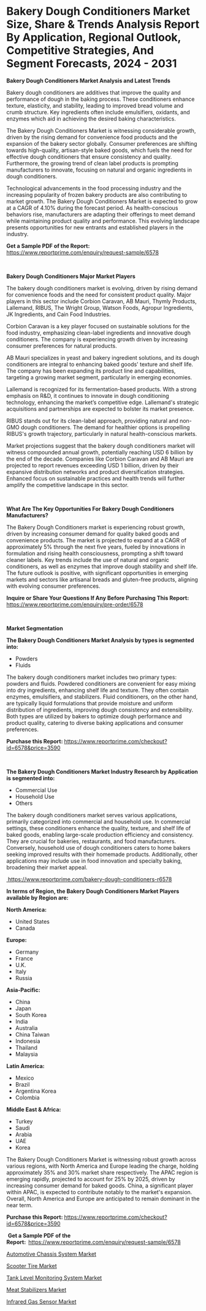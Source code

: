 <p><h1>Bakery Dough Conditioners Market Size, Share & Trends Analysis Report By Application, Regional Outlook, Competitive Strategies, And Segment Forecasts, 2024 - 2031</h1></p><p><strong>Bakery Dough Conditioners Market Analysis and Latest Trends</strong></p>
<p><p>Bakery dough conditioners are additives that improve the quality and performance of dough in the baking process. These conditioners enhance texture, elasticity, and stability, leading to improved bread volume and crumb structure. Key ingredients often include emulsifiers, oxidants, and enzymes which aid in achieving the desired baking characteristics.</p><p>The Bakery Dough Conditioners Market is witnessing considerable growth, driven by the rising demand for convenience food products and the expansion of the bakery sector globally. Consumer preferences are shifting towards high-quality, artisan-style baked goods, which fuels the need for effective dough conditioners that ensure consistency and quality. Furthermore, the growing trend of clean label products is prompting manufacturers to innovate, focusing on natural and organic ingredients in dough conditioners.</p><p>Technological advancements in the food processing industry and the increasing popularity of frozen bakery products are also contributing to market growth. The Bakery Dough Conditioners Market is expected to grow at a CAGR of 4.10% during the forecast period. As health-conscious behaviors rise, manufacturers are adapting their offerings to meet demand while maintaining product quality and performance. This evolving landscape presents opportunities for new entrants and established players in the industry.</p></p>
<p><strong>Get a Sample PDF of the Report:&nbsp;</strong> <a href="https://www.reportprime.com/enquiry/request-sample/6578">https://www.reportprime.com/enquiry/request-sample/6578</a></p>
<p>&nbsp;</p>
<p><strong>Bakery Dough Conditioners Major Market Players</strong></p>
<p><p>The bakery dough conditioners market is evolving, driven by rising demand for convenience foods and the need for consistent product quality. Major players in this sector include Corbion Caravan, AB Mauri, Thymly Products, Lallemand, RIBUS, The Wright Group, Watson Foods, Agropur Ingredients, JK Ingredients, and Cain Food Industries.</p><p>Corbion Caravan is a key player focused on sustainable solutions for the food industry, emphasizing clean-label ingredients and innovative dough conditioners. The company is experiencing growth driven by increasing consumer preferences for natural products. </p><p>AB Mauri specializes in yeast and bakery ingredient solutions, and its dough conditioners are integral to enhancing baked goods' texture and shelf life. The company has been expanding its product line and capabilities, targeting a growing market segment, particularly in emerging economies.</p><p>Lallemand is recognized for its fermentation-based products. With a strong emphasis on R&D, it continues to innovate in dough conditioning technology, enhancing the market’s competitive edge. Lallemand's strategic acquisitions and partnerships are expected to bolster its market presence.</p><p>RIBUS stands out for its clean-label approach, providing natural and non-GMO dough conditioners. The demand for healthier options is propelling RIBUS's growth trajectory, particularly in natural health-conscious markets.</p><p>Market projections suggest that the bakery dough conditioners market will witness compounded annual growth, potentially reaching USD 6 billion by the end of the decade. Companies like Corbion Caravan and AB Mauri are projected to report revenues exceeding USD 1 billion, driven by their expansive distribution networks and product diversification strategies. Enhanced focus on sustainable practices and health trends will further amplify the competitive landscape in this sector.</p></p>
<p>&nbsp;</p>
<p><strong>What Are The Key Opportunities For Bakery Dough Conditioners Manufacturers?</strong></p>
<p><p>The Bakery Dough Conditioners market is experiencing robust growth, driven by increasing consumer demand for quality baked goods and convenience products. The market is projected to expand at a CAGR of approximately 5% through the next five years, fueled by innovations in formulation and rising health consciousness, prompting a shift toward cleaner labels. Key trends include the use of natural and organic conditioners, as well as enzymes that improve dough stability and shelf life. The future outlook is positive, with significant opportunities in emerging markets and sectors like artisanal breads and gluten-free products, aligning with evolving consumer preferences.</p></p>
<p><strong>Inquire or Share Your Questions If Any Before Purchasing This Report:</strong> <a href="https://www.reportprime.com/enquiry/pre-order/6578">https://www.reportprime.com/enquiry/pre-order/6578</a></p>
<p>&nbsp;</p>
<p><strong>Market Segmentation</strong></p>
<p><strong>The Bakery Dough Conditioners Market Analysis by types is segmented into:</strong></p>
<p><ul><li>Powders</li><li>Fluids</li></ul></p>
<p><p>The bakery dough conditioners market includes two primary types: powders and fluids. Powdered conditioners are convenient for easy mixing into dry ingredients, enhancing shelf life and texture. They often contain enzymes, emulsifiers, and stabilizers. Fluid conditioners, on the other hand, are typically liquid formulations that provide moisture and uniform distribution of ingredients, improving dough consistency and extensibility. Both types are utilized by bakers to optimize dough performance and product quality, catering to diverse baking applications and consumer preferences.</p></p>
<p><strong>Purchase this Report:&nbsp;</strong><a href="https://www.reportprime.com/checkout?id=6578&price=3590">https://www.reportprime.com/checkout?id=6578&price=3590</a></p>
<p>&nbsp;</p>
<p><strong>The Bakery Dough Conditioners Market Industry Research by Application is segmented into:</strong></p>
<p><ul><li>Commercial Use</li><li>Household Use</li><li>Others</li></ul></p>
<p><p>The bakery dough conditioners market serves various applications, primarily categorized into commercial and household use. In commercial settings, these conditioners enhance the quality, texture, and shelf life of baked goods, enabling large-scale production efficiency and consistency. They are crucial for bakeries, restaurants, and food manufacturers. Conversely, household use of dough conditioners caters to home bakers seeking improved results with their homemade products. Additionally, other applications may include use in food innovation and specialty baking, broadening their market appeal.</p></p>
<p><a href="https://www.reportprime.com/bakery-dough-conditioners-r6578">&nbsp;https://www.reportprime.com/bakery-dough-conditioners-r6578</a></p>
<p><strong>In terms of Region, the Bakery Dough Conditioners Market Players available by Region are:</strong></p>
<p>
    <p> <strong> North America: </strong>
        <ul>
            <li>United States</li>
            <li>Canada</li>
        </ul>
        </p> 
    <p> <strong> Europe: </strong>
        <ul>
            <li>Germany</li>
            <li>France</li>
            <li>U.K.</li>
            <li>Italy</li>
            <li>Russia</li>
        </ul>
        </p> 
    <p> <strong> Asia-Pacific: </strong>
        <ul>
            <li>China</li>
            <li>Japan</li>
            <li>South Korea</li>
            <li>India</li>
            <li>Australia</li>
            <li>China Taiwan</li>
            <li>Indonesia</li>
            <li>Thailand</li>
            <li>Malaysia</li>
        </ul>
        </p> 
    <p> <strong> Latin America: </strong>
        <ul>
            <li>Mexico</li>
            <li>Brazil</li>
            <li>Argentina Korea</li>
            <li>Colombia</li>
        </ul>
        </p> 
    <p> <strong> Middle East & Africa: </strong>
        <ul>
            <li>Turkey</li>
            <li>Saudi</li>
            <li>Arabia</li>
            <li>UAE</li>
            <li>Korea</li>
        </ul>
    </p>
    </p>
<p><p>The Bakery Dough Conditioners Market is witnessing robust growth across various regions, with North America and Europe leading the charge, holding approximately 35% and 30% market share respectively. The APAC region is emerging rapidly, projected to account for 25% by 2025, driven by increasing consumer demand for baked goods. China, a significant player within APAC, is expected to contribute notably to the market's expansion. Overall, North America and Europe are anticipated to remain dominant in the near term.</p></p>
<p><strong>Purchase this Report: </strong><a href="https://www.reportprime.com/checkout?id=6578&price=3590">https://www.reportprime.com/checkout?id=6578&price=3590</a></p>
<p>&nbsp;<strong>Get a Sample PDF of the Report:&nbsp;&nbsp;</strong><a href="https://www.reportprime.com/enquiry/request-sample/6578">https://www.reportprime.com/enquiry/request-sample/6578</a></p>
<p><strong></strong></p>
<p><p><a href="https://issuu.com/reportprime-2/docs/automotive-chassis-system-market-si_e9d992c123d6b4">Automotive Chassis System Market</a></p><p><a href="https://issuu.com/reportprime-2/docs/scooter-tire-market-size-2030.pptx_a81d5a941da803">Scooter Tire Market</a></p><p><a href="https://medium.com/@jasmine.wilson5656/global-tank-level-monitoring-system-market-size-share-analysis-by-product-type-by-application-40854d66b86c">Tank Level Monitoring System Market</a></p><p><a href="https://github.com/ChiragRP21/Market-Research-Report-List-6/blob/main/meat-stabilizers-market.md">Meat Stabilizers Market</a></p><p><a href="https://www.linkedin.com/pulse/exploring-infrared-gas-sensor-market-dynamics-revenue-analysis-zxfee?trackingId=1RhR9RTtTeG8aedqcbJ%2F0g%3D%3D">Infrared Gas Sensor Market</a></p></p>